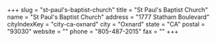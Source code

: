 +++
slug = "st-paul's-baptist-church"
title = "St Paul's Baptist Church"
name = "St Paul's Baptist Church"
address = "1777 Statham Boulevard"
cityIndexKey = "city-ca-oxnard"
city = "Oxnard"
state = "CA"
postal = "93030"
website = ""
phone = "805-487-2015"
fax = ""
+++
